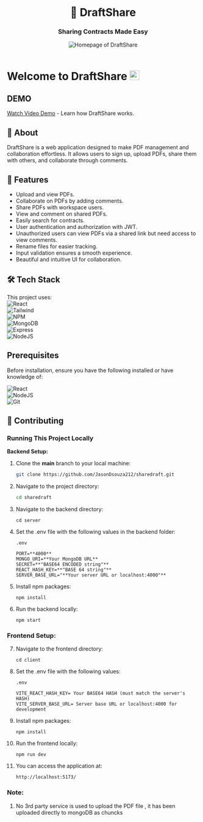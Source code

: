 <div id="header" align="center">
  <h1>📁 DraftShare</h1>
  <h3><strong>Sharing Contracts Made Easy</strong></h3>
  <img src="https://i.ibb.co/58xjJjx/spot.png" alt="Homepage of DraftShare"><br>
</div> 
<br>

<h1>Welcome to DraftShare <img src="https://media.giphy.com/media/hvRJCLFzcasrR4ia7z/giphy.gif" width="25px"></h1>

## DEMO

[Watch Video Demo](https://www.loom.com/share/a904040c97b5466b8e6a75b18ce1087c?sid=b59d75e2-1a18-4755-b1e4-137dcfb00d7d) - Learn how DraftShare works.

## 📝 About

DraftShare is a web application designed to make PDF management and collaboration effortless. It allows users to sign up, upload PDFs, share them with others, and collaborate through comments.

## 🧰 Features

- Upload and view PDFs.
- Collaborate on PDFs by adding comments.
- Share PDFs with workspace users.
- View and comment on shared PDFs.
- Easily search for contracts.
- User authentication and authorization with JWT.
- Unauthorized users can view PDFs via a shared link but need access to view comments.
- Rename files for easier tracking.
- Input validation ensures a smooth experience.
- Beautiful and intuitive UI for collaboration.

## 🛠️ Tech Stack

This project uses:  
![React](https://img.shields.io/badge/react-%2320232a.svg?style=for-the-badge&logo=react&logoColor=%2361DAFB)  
![Tailwind](https://img.shields.io/badge/Tailwind-%2320232a.svg?style=for-the-badge&logo=tailwindui&logoColor=%2361DAFB)  
![NPM](https://img.shields.io/badge/npm-%2320232a.svg?style=for-the-badge&logo=npm&logoColor=%2361DAFB)  
![MongoDB](https://img.shields.io/badge/mongodb-%3FA037.svg?style=for-the-badge&logo=mongodb&logoColor=white)  
![Express](https://img.shields.io/badge/Express-%23000000.svg?style=for-the-badge&logo=express&logoColor=white)  
![NodeJS](https://img.shields.io/badge/node.js-6DA55F?style=for-the-badge&logo=node.js&logoColor=white)

## Prerequisites

Before installation, ensure you have the following installed or have knowledge of:

![React](https://img.shields.io/badge/react-%2320232a.svg?style=for-the-badge&logo=react&logoColor=%2361DAFB)  
![NodeJS](https://img.shields.io/badge/node.js-6DA55F?style=for-the-badge&logo=node.js&logoColor=white)  
![Git](https://img.shields.io/badge/git-%23F05033.svg?style=for-the-badge&logo=git&logoColor=white)

## 🤝 Contributing

### Running This Project Locally

**Backend Setup:**

1. Clone the **main** branch to your local machine:

   ```bash
   git clone https://github.com/JasonDsouza212/sharedraft.git
   ```

2. Navigate to the project directory:

   ```bash
   cd sharedraft
   ```

3. Navigate to the backend directory:

   ```
   cd server
   ```

4. Set the .env file with the following values in the backend folder:

   ```
   .env

   PORT=**4000**
   MONGO_URI=**Your MongoDB URL**
   SECRET=**"BASE64 ENCODED string"**
   REACT_HASH_KEY=**"BASE 64 string"**
   SERVER_BASE_URL="**Your server URL or localhost:4000"**
   ```

5. Install npm packages:

   ```
   npm install
   ```

6. Run the backend locally:

   ```
   npm start
   ```

### Frontend Setup:

7. Navigate to the frontend directory:

   ```
   cd client
   ```

8. Set the .env file with the following values:

   ```
   .env

   VITE_REACT_HASH_KEY= Your BASE64 HASH (must match the server's HASH)
   VITE_SERVER_BASE_URL= Server base URL or localhost:4000 for development
   ```

9. Install npm packages:

   ```
   npm install
   ```

10. Run the frontend locally:

    ```
    npm run dev
    ```

11. You can access the application at:

    ```
    http://localhost:5173/
    ```

### Note:

1. No 3rd party service is used to upload the PDF file , it has been uploaded directly to mongoDB as chuncks
